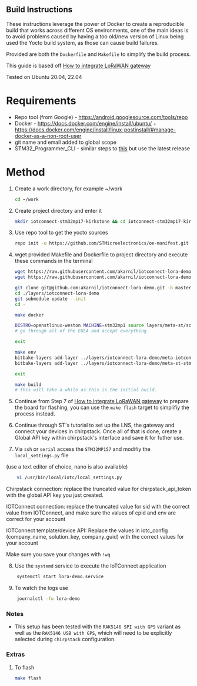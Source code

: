 ## Build Instructions

These instructions leverage the power of Docker to create a reproducible build that works across different OS environments, one of the main ideas is to avoid problems caused by having a too old/new version of Linux being used the Yocto build system, as those can cause build failures.

Provided are both the `Dockerfile` and `Makefile` to simplify the build process.

This guide is based off [How to integrate LoRaWAN gateway](https://wiki.st.com/stm32mpu-ecosystem-v3/wiki/How_to_integrate_LoRaWAN_gateway#How_to_run_the_ChirpStack_application_on_STM32MP157x-DKx_Discovery_kit)



Tested on Ubuntu 20.04, 22.04

# Requirements
- Repo tool (from Google) - https://android.googlesource.com/tools/repo
- Docker - https://docs.docker.com/engine/install/ubuntu/ + https://docs.docker.com/engine/install/linux-postinstall/#manage-docker-as-a-non-root-user
- git name and email added to global scope
- STM32_Programmer_CLI - similar steps to [this](https://wiki.somlabs.com/index.php/Installing_STM32CubeProgrammer_on_Ubuntu_18.04) but use the latest release

# Method
1. Create a work directory, for example ~/work
    ```bash
    cd ~/work
    ```

2. Create project directory and enter it
    ```bash
    mkdir iotconnect-stm32mp17-kirkstone && cd iotconnect-stm32mp17-kirkstone
    ```

3. Use repo tool to get the yocto sources
    ```bash
    repo init -u https://github.com/STMicroelectronics/oe-manifest.git -b refs/tags/openstlinux-5.15-yocto-kirkstone-mp1-v23.07.26 && repo sync    
    ```

4. wget provided Makefile and Dockerfile to project directory and execute these commands in the terminal
    ```bash
    wget https://raw.githubusercontent.com/akarnil/iotconnect-lora-demo/master/Makefile && \
    wget https://raw.githubusercontent.com/akarnil/iotconnect-lora-demo/master/Dockerfile

    git clone git@github.com:akarnil/iotconnect-lora-demo.git -b master ./layers/iotconnect-lora-demo
    cd ./layers/iotconnect-lora-demo
    git submodule update --init
    cd -

    make docker

    DISTRO=openstlinux-weston MACHINE=stm32mp1 source layers/meta-st/scripts/envsetup.sh
    # go through all of the EULA and accept everything
    
    exit
    
    make env
    bitbake-layers add-layer ../layers/iotconnect-lora-demo/meta-iotconnect-lora-demo/
    bitbake-layers add-layer ../layers/iotconnect-lora-demo/meta-st-stm32mpu-app-lorawan/

    exit

    make build
    # this will take a while as this is the initial build.
    ```

5. Continue from Step 7 of [How to integrate LoRaWAN gateway](https://wiki.st.com/stm32mpu-ecosystem-v3/wiki/How_to_integrate_LoRaWAN_gateway#Software_setup) to prepare the board for flashing, you can use the `make flash` target to simplifiy the process instead.

6. Continue through ST's tutorial to set up the LNS, the gateway and connect your devices in chirpstack.
Once all of that is done, create a Global API key within chirpstack's interface and save it for futher use.

7. Via `ssh` or `serial` access the `STM32MP157` and modifiy the `local_settings.py` file

(use a text editor of choice, nano is also available)

```bash
    vi /usr/bin/local/iotc/local_settings.py
```

Chirpstack connection:
replace the truncated value for chirpstack_api_token with the global API key you just created.

IOTConnect connection:
replace the truncated value for sid with the correct value from IOTConnect, and make sure the values of cpid and env are correct for your account

IOTConnect template/device API:
Replace the values in iotc_config (company_name, solution_key, company_guid) with the correct values for your account

Make sure you save your changes with `!wq`

8. Use the `systemd` service to execute the IoTConnect application
```bash
    systemctl start lora-demo.service
```

9. To watch the logs use
```bash
    journalctl -fu lora-demo
```

### Notes

- This setup has been tested with the `RAK5146 SPI with GPS` variant as well as the `RAK5146 USB with GPS`, which will need to be explicitly selected during `chirpstack` configuration.

### Extras

1. To flash
    ```bash
    make flash
    ```

